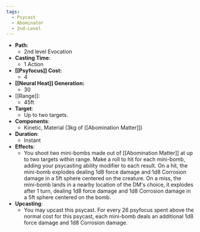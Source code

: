 ```yaml
---
tags:
  - Psycast
  - Abominator
  - 2nd-Level
---
```

- **Path**:
	- 2nd level Evocation
- **Casting Time**:
	- 1 Action
- **[[Psyfocus]] Cost:**
	- 4
- **[[Neural Heat]] Generation:**
	- 30
- [[Range]]:
	- 45ft
- **Target**:
	- Up to two targets.
- **Components**:
	- Kinetic, Material (3kg of [[Abomination Matter]])
- **Duration**:
	- Instant
- **Effects**:
	- You shoot two mini-bombs made out of [[Abomination Matter]] at up to two targets within range. Make a roll to hit for each mini-bomb, adding your psycasting ability modifier to each result. On a hit, the mini-bomb explodes dealing 1d8 force damage and 1d8 Corrosion damage in a 5ft sphere centered on the creature. On a miss, the mini-bomb lands in a nearby location of the DM's choice, it explodes after 1 turn, dealing 1d8 force damage and 1d8 Corrosion damage in a 5ft sphere centered on the bomb.
- **Upcasting**:
	- You may upcast this psycast. For every 26 psyfocus spent above the normal cost for this psycast, each mini-bomb deals an additional 1d8 force damage and 1d8 Corrosion damage.

